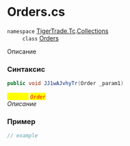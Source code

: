 
# Orders.cs
`namespace` [TigerTrade.Tc](../../../../TigerTrade.Tc.md).[Collections](../../../../TigerTrade.Tc/Collections.md)  
&nbsp;&nbsp;&nbsp;&nbsp;&nbsp;&nbsp;&nbsp;&nbsp;&nbsp;`class` [Orders](../../Orders.cs.md)

Описание

### Синтаксис
```csharp
public void JJ1wAJvhyTr(Order _param1)
```
<mark style="color:yellow;">`_param1`</mark> <mark style="color:red;">*`Order`*</mark>  
 *Описание*  
  


### Пример  
```csharp
// example
```
                    
                    